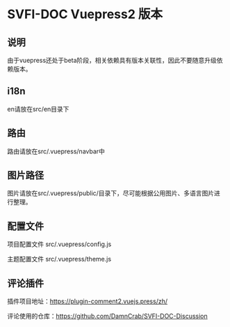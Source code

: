 # SVFI-DOC Vuepress2 版本

## 说明

由于vuepress还处于beta阶段，相关依赖具有版本关联性，因此不要随意升级依赖版本。

## i18n

en请放在src/en目录下

## 路由

路由请放在src/.vuepress/navbar中

## 图片路径

图片请放在src/.vuepress/public/目录下，尽可能根据公用图片、多语言图片进行整理。

## 配置文件

项目配置文件 src/.vuepress/config.js

主题配置文件 src/.vuepress/theme.js

## 评论插件

插件项目地址：https://plugin-comment2.vuejs.press/zh/

评论使用的仓库：https://github.com/DamnCrab/SVFI-DOC-Discussion
